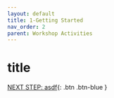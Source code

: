```yaml
---
layout: default
title: 1-Getting Started
nav_order: 2
parent: Workshop Activities
---
```


# title

[NEXT STEP: asdf](act-5.html){: .btn .btn-blue }

